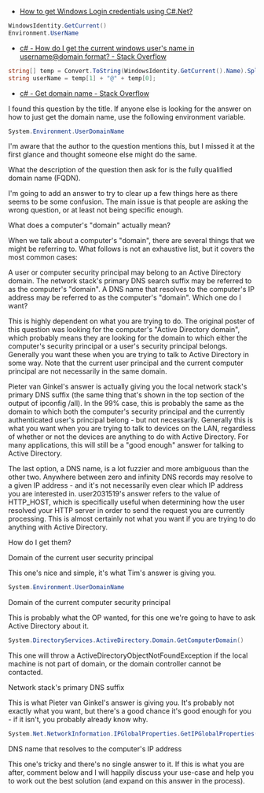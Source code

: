 
* [How to get Windows Login credentials using C#.Net? ](https://social.msdn.microsoft.com/Forums/vstudio/en-US/36e1bcfa-a46a-47a8-8b21-78357efe866b/how-to-get-windows-login-credentials-using-cnet?forum=netfxbcl)

```cs
WindowsIdentity.GetCurrent()
Environment.UserName
```

* [c# - How do I get the current windows user's name in username@domain format? - Stack Overflow ](https://stackoverflow.com/questions/12166589/how-do-i-get-the-current-windows-users-name-in-usernamedomain-format)

```cs
string[] temp = Convert.ToString(WindowsIdentity.GetCurrent().Name).Split('\\');
string userName = temp[1] + "@" + temp[0];
```


* [c# - Get domain name - Stack Overflow ](https://stackoverflow.com/questions/4161246/get-domain-name)


I found this question by the title. If anyone else is looking for the answer on how to just get the domain name, use the following environment variable.

```cs
System.Environment.UserDomainName
```
I'm aware that the author to the question mentions this, but I missed it at the first glance and thought someone else might do the same.

What the description of the question then ask for is the fully qualified domain name (FQDN).


I'm going to add an answer to try to clear up a few things here as there seems to be some confusion. The main issue is that people are asking the wrong question, or at least not being specific enough.

What does a computer's "domain" actually mean?

When we talk about a computer's "domain", there are several things that we might be referring to. What follows is not an exhaustive list, but it covers the most common cases:

A user or computer security principal may belong to an Active Directory domain.
The network stack's primary DNS search suffix may be referred to as the computer's "domain".
A DNS name that resolves to the computer's IP address may be referred to as the computer's "domain".
Which one do I want?

This is highly dependent on what you are trying to do. The original poster of this question was looking for the computer's "Active Directory domain", which probably means they are looking for the domain to which either the computer's security principal or a user's security principal belongs. Generally you want these when you are trying to talk to Active Directory in some way. Note that the current user principal and the current computer principal are not necessarily in the same domain.

Pieter van Ginkel's answer is actually giving you the local network stack's primary DNS suffix (the same thing that's shown in the top section of the output of ipconfig /all). In the 99% case, this is probably the same as the domain to which both the computer's security principal and the currently authenticated user's principal belong - but not necessarily. Generally this is what you want when you are trying to talk to devices on the LAN, regardless of whether or not the devices are anything to do with Active Directory. For many applications, this will still be a "good enough" answer for talking to Active Directory.

The last option, a DNS name, is a lot fuzzier and more ambiguous than the other two. Anywhere between zero and infinity DNS records may resolve to a given IP address - and it's not necessarily even clear which IP address you are interested in. user2031519's answer refers to the value of HTTP_HOST, which is specifically useful when determining how the user resolved your HTTP server in order to send the request you are currently processing. This is almost certainly not what you want if you are trying to do anything with Active Directory.

How do I get them?

Domain of the current user security principal

This one's nice and simple, it's what Tim's answer is giving you.
```cs
System.Environment.UserDomainName
```
Domain of the current computer security principal

This is probably what the OP wanted, for this one we're going to have to ask Active Directory about it.

```cs
System.DirectoryServices.ActiveDirectory.Domain.GetComputerDomain()
```
This one will throw a ActiveDirectoryObjectNotFoundException if the local machine is not part of domain, or the domain controller cannot be contacted.

Network stack's primary DNS suffix

This is what Pieter van Ginkel's answer is giving you. It's probably not exactly what you want, but there's a good chance it's good enough for you - if it isn't, you probably already know why.

```cs
System.Net.NetworkInformation.IPGlobalProperties.GetIPGlobalProperties().DomainName
```
DNS name that resolves to the computer's IP address

This one's tricky and there's no single answer to it. If this is what you are after, comment below and I will happily discuss your use-case and help you to work out the best solution (and expand on this answer in the process).